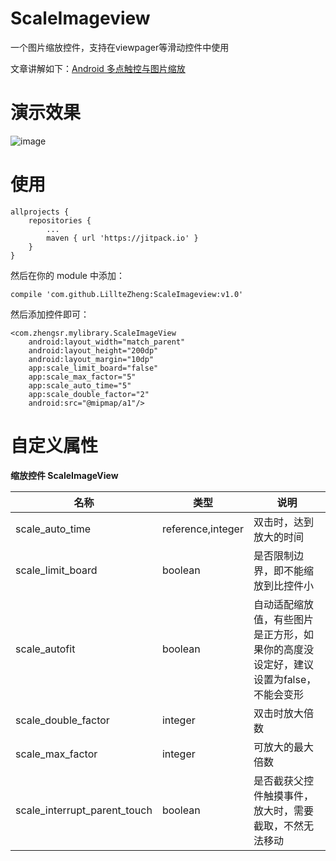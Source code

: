 # ScaleImageview
一个图片缩放控件，支持在viewpager等滑动控件中使用

文章讲解如下：[Android 多点触控与图片缩放](https://blog.csdn.net/u011418943/article/details/97174400)

# 演示效果
![image](https://github.com/LillteZheng/ScaleImageview/raw/master/gif/scale.gif)

# 使用
```
allprojects {
    repositories {
        ...
        maven { url 'https://jitpack.io' }
    }
}
```
然后在你的 module 中添加：

```
compile 'com.github.LillteZheng:ScaleImageview:v1.0'
```

然后添加控件即可：
```
<com.zhengsr.mylibrary.ScaleImageView
    android:layout_width="match_parent"
    android:layout_height="200dp"
    android:layout_margin="10dp"
    app:scale_limit_board="false"
    app:scale_max_factor="5"
    app:scale_auto_time="5"
    app:scale_double_factor="2"
    android:src="@mipmap/a1"/>

```



# 自定义属性
**缩放控件 ScaleImageView**

| 名称 | 类型 |说明 |
|---|---|---|
|scale_auto_time|reference,integer|双击时，达到放大的时间|
|scale_limit_board|boolean|是否限制边界，即不能缩放到比控件小|
|scale_autofit|boolean|自动适配缩放值，有些图片是正方形，如果你的高度没设定好，建议设置为false，不能会变形|
|scale_double_factor|integer|双击时放大倍数|
|scale_max_factor|integer|可放大的最大倍数|
|scale_interrupt_parent_touch|boolean|是否截获父控件触摸事件，放大时，需要截取，不然无法移动|
